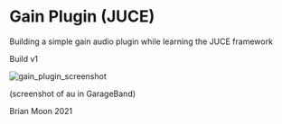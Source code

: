 

# Gain Plugin (JUCE)
Building a simple gain audio plugin while learning the JUCE framework

Build v1

![gain_plugin_screenshot](https://user-images.githubusercontent.com/25870426/119519056-1a823280-bd47-11eb-8284-af11915519f6.png)

(screenshot of au in GarageBand)
 
Brian Moon 2021

